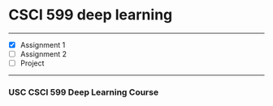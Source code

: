 # CSCI 599 deep learning

---

+ [x] Assignment 1
+ [ ] Assignment 2
+ [ ] Project

---
### USC CSCI 599 Deep Learning Course